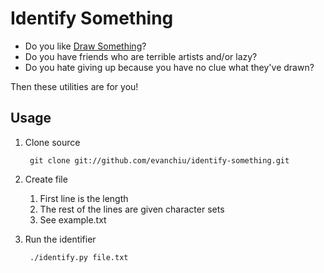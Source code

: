 Identify Something
==================

* Do you like [Draw Something](https://www.facebook.com/playdrawsomething)? 
* Do you have friends who are terrible artists and/or lazy?
* Do you hate giving up because you have no clue what they've drawn?

Then these utilities are for you!

Usage
-----

1. Clone source

        git clone git://github.com/evanchiu/identify-something.git
        
2. Create file
    1. First line is the length
    2. The rest of the lines are given character sets
    3. See example.txt
3. Run the identifier

        ./identify.py file.txt
        
